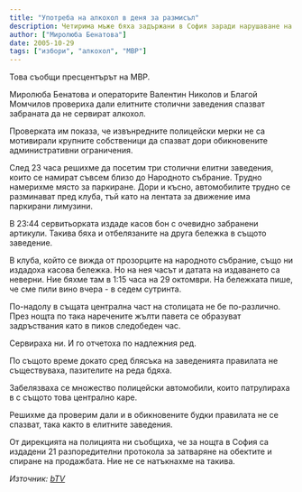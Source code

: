 ```yaml
---
title: "Употреба на алкохол в деня за размисъл"
description: Четирима мъже бяха задържани в София заради нарушаване на заповедта за употреба на алкохол след 22 часа вчера.
author: ["Миролюба Бенатова"]
date: 2005-10-29
tags: ["избори", "алкохол", "МВР"]
---
```


Това съобщи пресцентърът на МВР.

Миролюба Бенатова и операторите Валентин Николов и Благой Момчилов провериха дали елитните столични заведения спазват забраната да не сервират алкохол.

Проверката им показа, че извънредните полицейски мерки не са мотивирали крупните собственици да спазват дори обикновените административни ограничения.

След 23 часа решихме да посетим три столични елитни заведения, които се намират съвсем близо до Народното събрание. Трудно намерихме място за паркиране. Дори и късно, автомобилите трудно се разминават пред клуба, тъй като на лентата за движение има паркирани лимузини.

В 23:44 сервитьорката издаде касов бон с очевидно забранени артикули. Такива бяха и отбелязаните на друга бележка в същото заведение.

В клуба, който се вижда от прозорците на народното събрание, също ни издадоха касова бележка. Но на нея часът и датата на издаването са неверни. Ние бяхме там в 1:15 часа на 29 октомври. На бележката пише, че сме пили вино вчера - в седем сутринта.

По-надолу в същата централна част на столицата не бе по-различно. През нощта по така наречените жълти павета се образуват задръствания като в пиков следобеден час.

Сервираха ни. И го отчетоха по надлежния ред.

По същото време докато сред блясъка на заведенията правилата не съществуваха, пазителите на реда бдяха.

Забелязваха се множество полицейски автомобили, които патрулираха в с същото това централно каре.

Решихме да проверим дали и в обикновените будки правилата не се спазват, така както в елитните заведения.

От дирекцията на полицията ни съобщиха, че за нощта в София са издадени 21 разпоредителни протокола за затваряне на обектите и спиране на продажбата. Ние не се натъкнахме на такива.

*Източник: [bTV](https://btvnovinite.bg/44946-Upotreba_na_alkohol_v_denya_za_razmisal.html)*
